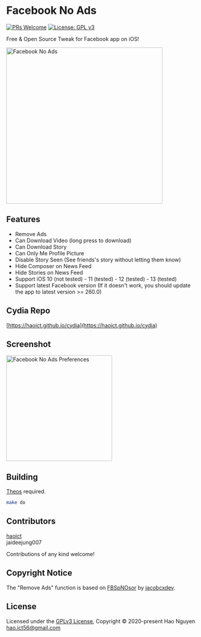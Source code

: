 # Facebook No Ads

[![PRs Welcome](https://img.shields.io/badge/PRs-welcome-brightgreen.svg?style=flat-square)](http://makeapullrequest.com)
[![License: GPL v3](https://img.shields.io/badge/License-GPLv3-blue.svg)](https://www.gnu.org/licenses/gpl-3.0)

Free & Open Source Tweak for Facebook app on iOS!

<img src="https://haoict.github.io/cydia/images/fnabanner.jpg" alt="Facebook No Ads" width="414"/>

## Features
- Remove Ads
- Can Download Video (long press to download)
- Can Download Story
- Can Only Me Profile Picture
- Disable Story Seen (See friends's story without letting them know)
- Hide Composer on News Feed
- Hide Stories on News Feed
- Support iOS 10 (not tested) - 11 (tested) - 12 (tested) - 13 (tested)
- Support latest Facebook version (If it doesn't work, you should update the app to latest version >= 260.0)

## Cydia Repo

[https://haoict.github.io/cydia](https://haoict.github.io/cydia)

## Screenshot

<img src="https://haoict.github.io/cydia/images/fnapref.png" alt="Facebook No Ads Preferences" width="280"/>

## Building

[Theos](https://github.com/theos/theos) required.

```bash
make do
```

## Contributors

[haoict](https://github.com/haoict)  
jaideejung007  

Contributions of any kind welcome!

## Copyright Notice

The "Remove Ads" function is based on [FBSpNOsor](https://github.com/jacobcxdev/FBSpNOsor) by [jacobcxdev](https://github.com/jacobcxdev).  

## License

Licensed under the [GPLv3 License](./LICENSE), Copyright © 2020-present Hao Nguyen <hao.ict56@gmail.com>
